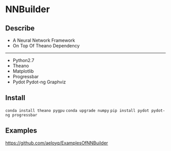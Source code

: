 NNBuilder
===========
Describe
--------
* A Neural Network Framework
* On Top Of Theano
Dependency
--------
* Python2.7
* Theano
* Matplotlib
* Progressbar
* Pydot Pydot-ng Graphviz
## Install
`conda install theano pygpu`
`conda upgrade numpy`
`pip install pydot pydot-ng progressbar`
## Examples
https://github.com/aeloyq/ExamplesOfNNBuilder

